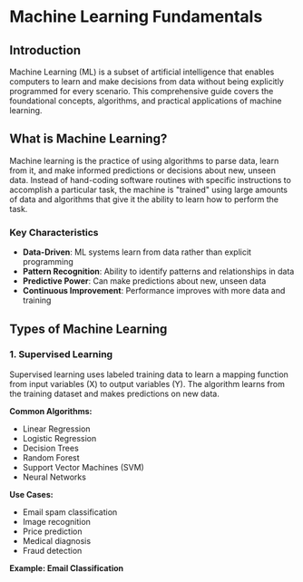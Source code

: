 # Machine Learning Fundamentals

## Introduction

Machine Learning (ML) is a subset of artificial intelligence that enables computers to learn and make decisions from data without being explicitly programmed for every scenario. This comprehensive guide covers the foundational concepts, algorithms, and practical applications of machine learning.

## What is Machine Learning?

Machine learning is the practice of using algorithms to parse data, learn from it, and make informed predictions or decisions about new, unseen data. Instead of hand-coding software routines with specific instructions to accomplish a particular task, the machine is "trained" using large amounts of data and algorithms that give it the ability to learn how to perform the task.

### Key Characteristics

- **Data-Driven**: ML systems learn from data rather than explicit programming
- **Pattern Recognition**: Ability to identify patterns and relationships in data
- **Predictive Power**: Can make predictions about new, unseen data
- **Continuous Improvement**: Performance improves with more data and training

## Types of Machine Learning

### 1. Supervised Learning

Supervised learning uses labeled training data to learn a mapping function from input variables (X) to output variables (Y). The algorithm learns from the training dataset and makes predictions on new data.

**Common Algorithms:**
- Linear Regression
- Logistic Regression
- Decision Trees
- Random Forest
- Support Vector Machines (SVM)
- Neural Networks

**Use Cases:**
- Email spam classification
- Image recognition
- Price prediction
- Medical diagnosis
- Fraud detection

**Example: Email Classification**
